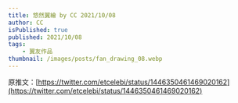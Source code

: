 ```yaml
---
title: 悠然翼繪 by CC 2021/10/08
author: CC
isPublished: true
published: 2021/10/08
tags:
    - 翼友作品
thumbnail: /images/posts/fan_drawing_08.webp
---
```

原推文：[https://twitter.com/etcelebi/status/1446350461469020162](https://twitter.com/etcelebi/status/1446350461469020162)